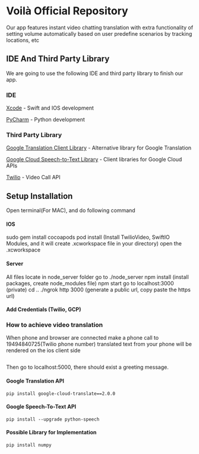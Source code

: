 # Voilà Official Repository

Our app features instant video chatting translation with extra functionality of setting volume automatically based on user predefine scenarios by tracking locations, etc


## IDE And Third Party Library

We are going to use the following IDE and third party library to finish our app.

### IDE

[Xcode](https://developer.apple.com/xcode/) - Swift and IOS development

[PyCharm](https://www.jetbrains.com/pycharm/) - Python development

### Third Party Library

[Google Translation Client Library](https://cloud.google.com/translate/docs/reference/libraries/v3/overview-v3) - Alternative library for Google Translation

[Google Cloud Speech-to-Text Library](https://cloud.google.com/speech-to-text/docs/reference/libraries) - Client libraries for Google Cloud APIs

[Twilio](https://www.twilio.com/docs/libraries) - Video Call API

## Setup Installation 

Open terminal(For MAC), and do following command

#### IOS 

sudo gem install cocoapods
pod install (Install TwilioVideo, SwiftIO Modules, and it will create .xcworkspace file in your directory)
open the .xcworkspace


#### Server
All files locate in node_server folder
go to ./node_server
npm install (install packages, create node_modules file)
npm start
go to localhost:3000 (private)
cd ..
./ngrok http 3000 (generate a public url, copy paste the https url)

#### Add Credentials (Twilio, GCP)

### How to achieve video translation
When phone and browser are connected
make a phone call to 19494840725(Twilio phone number)
translated text from your phone will be rendered on the ios client side


```
```
Then go to localhost:5000, there should exist a greeting message.


#### Google Translation API

```
pip install google-cloud-translate==2.0.0
```


#### Google Speech-To-Text API

```
pip install --upgrade python-speech
```

#### Possible Library for Implementation

```
pip install numpy
```

